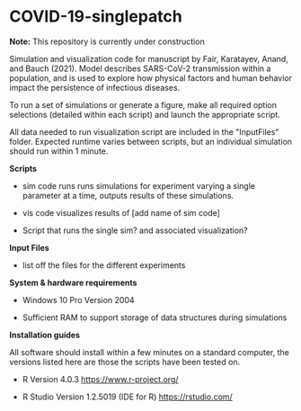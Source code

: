 # COVID-19-singlepatch

**Note:** This repository is currently under construction


Simulation and visualization code for manuscript by Fair, Karatayev, Anand, and Bauch (2021). Model describes SARS-CoV-2 transmission within a population, and is used to explore how physical factors and human behavior impact the persistence of infectious diseases.

To run a set of simulations or generate a figure, make all required option selections (detailed within each script) and launch the appropriate script.

All data needed to run visualization script are included in the "InputFiles" folder. Expected runtime varies between scripts, but an individual simulation should run within 1 minute.

**Scripts**

* sim code runs runs simulations for experiment varying a single parameter at a time, outputs results of these simulations. 

* vis code visualizes results of [add name of sim code]

* Script that runs the single sim? and associated visualization?


**Input Files**

* list off the files for the different experiments


**System & hardware requirements**

 * Windows 10 Pro Version 2004

 * Sufficient RAM to support storage of data structures during simulations

**Installation guides**

All software should install within a few minutes on a standard computer, the versions listed here are those the scripts have been tested on.

 * R Version 4.0.3 https://www.r-project.org/

 * R Studio Version 1.2.5019 (IDE for R) https://rstudio.com/ 

